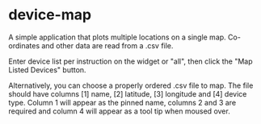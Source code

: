 # device-map
A simple application that plots multiple locations on a single map. Co-ordinates and other data are read from a .csv file.

Enter device list per instruction on the widget or "all", then click the "Map Listed Devices" button.

Alternatively, you can choose a properly ordered .csv file to map. The file should have columns [1] name, [2] latitude, [3] longitude and [4] device type. Column 1 will appear as the pinned name, columns 2 and 3 are required and column 4 will appear as a tool tip when moused over.